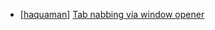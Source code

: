 * [[haquaman](https://hackerone.com/haquaman)] [Tab nabbing via window opener](https://hackerone.com/reports/179568)
